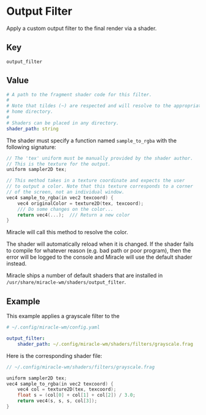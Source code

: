 # Output Filter
Apply a custom output filter to the final render via a shader.

## Key
```
output_filter
```

## Value
```yaml
# A path to the fragment shader code for this filter.
#
# Note that tildes (~) are respected and will resolve to the appropriate
# home directory.
#
# Shaders can be placed in any directory.
shader_path: string
```

The shader must specify a function named `sample_to_rgba` with the following
signature:

```c
// The 'tex' uniform must be manually provided by the shader author.
// This is the texture for the output.
uniform sampler2D tex;

// This method takes in a texture coordinate and expects the user
// to output a color. Note that this texture corresponds to a corner
// of the screen, not an individual window.
vec4 sample_to_rgba(in vec2 texcoord) {
    vec4 originalColor = texture2D(tex, texcoord);
    /// Do some changes on the color...
    return vec4(...);  /// Return a new color
}
```

Miracle will call this method to resolve the color.

The shader will automatically reload when it is changed. If the shader fails
to compile for whatever reason (e.g. bad path or poor program), then the error
will be logged to the console and Miracle will use the default shader instead.

Miracle ships a number of default shaders that are installed in
`/usr/share/miracle-wm/shaders/output_filter`.

## Example
This example applies a grayscale filter to the 

```yaml
# ~/.config/miracle-wm/config.yaml

output_filter:
    shader_path: ~/.config/miracle-wm/shaders/filters/grayscale.frag
```

Here is the corresponding shader file:

```c
// ~/.config/miracle-wm/shaders/filters/grayscale.frag

uniform sampler2D tex;
vec4 sample_to_rgba(in vec2 texcoord) {
    vec4 col = texture2D(tex, texcoord);
    float s = (col[0] + col[1] + col[2]) / 3.0;
    return vec4(s, s, s, col[3]);
}
```

